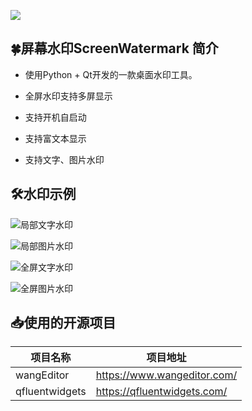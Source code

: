 ![](https://komarev.com/ghpvc/?username=Mrkinte)

## 🍀屏幕水印ScreenWatermark 简介

- 使用Python + Qt开发的一款桌面水印工具。

- 全屏水印支持多屏显示

- 支持开机自启动

- 支持富文本显示

- 支持文字、图片水印

## 🛠️水印示例
![局部文字水印](https://github.com/Mrkinte/ScreenWatermark/blob/main/Sample/TextSample.png?raw=true)

![局部图片水印](https://github.com/Mrkinte/ScreenWatermark/blob/main/Sample/ImageSample.png?raw=true)

![全屏文字水印](https://github.com/Mrkinte/ScreenWatermark/blob/main/Sample/FullScreenTextSample.png?raw=true)

![全屏图片水印](https://github.com/Mrkinte/ScreenWatermark/blob/main/Sample/FullScreenImageSample.png?raw=true)

## 📥使用的开源项目
| 项目名称 | 项目地址 |
| ---- | ---- |
| wangEditor | https://www.wangeditor.com/ |
| qfluentwidgets | https://qfluentwidgets.com/ |
